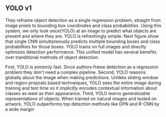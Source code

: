 ## YOLO v1

They reframe object detection as a single regression problem, straight from image pixels to bounding box coordinates and class probabilities. Using this system, we only look once(YOLO) at an image to predict what objects are present and where they are. YOLO is refreshingly simple. Next figure show that single CNN simultaneously predicts multiple bounding boxes and class probabilities for those boxes. YOLO trains on full images and directly optimizes detection performance. This unified model has several benefits over tranditional methods of object detection. 

First, YOLO is extremly fast. Since authors frame detection as a regression problem they don't need a complex pipeline. Second, YOLO reasons globally about the image when making predictions. Unlikke sliding window and region propoals based techneiques, YOLO sees the entire image during training and test time so it implicitly encodes contextual information about classes as weel as their appearance. Third, YOLO learns generalizable representations of objects. When trained on natural images and tested on artwork, YOLO outperforms top detection methods like DPN and R-CNN by a wide margin
